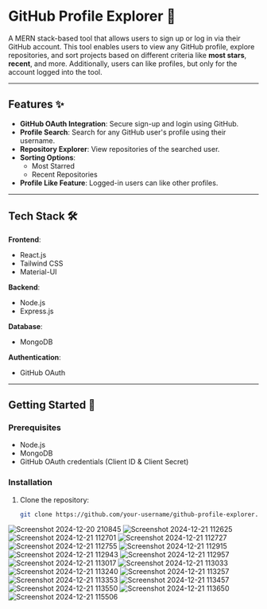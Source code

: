 # GitHub Profile Explorer 🚀

A MERN stack-based tool that allows users to sign up or log in via their GitHub account. This tool enables users to view any GitHub profile, explore repositories, and sort projects based on different criteria like **most stars**, **recent**, and more. Additionally, users can like profiles, but only for the account logged into the tool.

---

## Features ✨

- **GitHub OAuth Integration**: Secure sign-up and login using GitHub.
- **Profile Search**: Search for any GitHub user's profile using their username.
- **Repository Explorer**: View repositories of the searched user.
- **Sorting Options**:
  - Most Starred
  - Recent Repositories
- **Profile Like Feature**: Logged-in users can like other profiles.

---

## Tech Stack 🛠️

**Frontend**:  
- React.js  
- Tailwind CSS  
- Material-UI  

**Backend**:  
- Node.js  
- Express.js  

**Database**:  
- MongoDB  

**Authentication**:  
- GitHub OAuth  

---

## Getting Started 🚀

### Prerequisites
- Node.js
- MongoDB
- GitHub OAuth credentials (Client ID & Client Secret)

### Installation

1. Clone the repository:
   ```bash
   git clone https://github.com/your-username/github-profile-explorer.git

![Screenshot 2024-12-20 210845](https://github.com/user-attachments/assets/14fcc4f0-9462-4931-afe3-cf150a12d7a5)
![Screenshot 2024-12-21 112625](https://github.com/user-attachments/assets/1b611d48-5fa3-4880-92a7-636f61d352c5)
![Screenshot 2024-12-21 112701](https://github.com/user-attachments/assets/baf0ee0b-6cef-4d0d-b282-a2e43d8ba15e)
![Screenshot 2024-12-21 112727](https://github.com/user-attachments/assets/27aee59e-2403-4a47-93b2-26709183cb2c)
![Screenshot 2024-12-21 112755](https://github.com/user-attachments/assets/7ded2fc5-cfc8-4876-91c5-160145a78495)
![Screenshot 2024-12-21 112915](https://github.com/user-attachments/assets/c0c65b8f-e95e-4447-8214-4048a17290a0)
![Screenshot 2024-12-21 112943](https://github.com/user-attachments/assets/886d907a-6982-4e80-86bd-f0cc31889cd5)
![Screenshot 2024-12-21 112957](https://github.com/user-attachments/assets/4e2d4f63-a901-4a4f-9fa0-e5f67505776e)
![Screenshot 2024-12-21 113017](https://github.com/user-attachments/assets/20d253ff-c1c9-40ab-a977-fa2de9b41ce3)
![Screenshot 2024-12-21 113033](https://github.com/user-attachments/assets/3594c070-827b-4169-89dc-ee8b28391ede)
![Screenshot 2024-12-21 113240](https://github.com/user-attachments/assets/19f1cda5-b9db-4d81-b1f8-7803627d3ac1)
![Screenshot 2024-12-21 113257](https://github.com/user-attachments/assets/5da77511-fa8b-452f-a1fd-853114391a8f)
![Screenshot 2024-12-21 113353](https://github.com/user-attachments/assets/9d91a028-2aee-4f6f-bfb3-147e50bdf095)
![Screenshot 2024-12-21 113457](https://github.com/user-attachments/assets/c79e85bb-7ec2-470f-9b2b-40507f1ce9cc)
![Screenshot 2024-12-21 113550](https://github.com/user-attachments/assets/af877dd2-4de8-44b5-a336-7828f7129172)
![Screenshot 2024-12-21 113650](https://github.com/user-attachments/assets/c1397c85-a120-4be3-977b-030251557c9e)
![Screenshot 2024-12-21 115506](https://github.com/user-attachments/assets/41a740f5-1948-4a9a-8f63-10e28dec6883)
